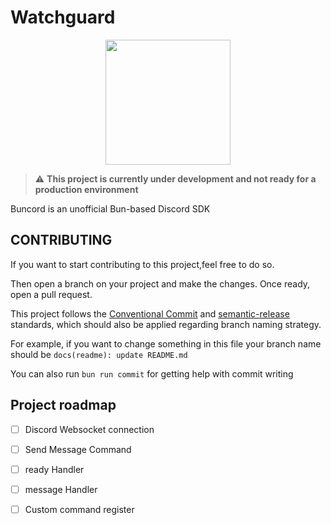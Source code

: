 # Watchguard

<p align="center">
  <img src="https://user-images.githubusercontent.com/709451/182802334-d9c42afe-f35d-4a7b-86ea-9985f73f20c3.png" width="200" />
</p>

> :warning: **This project is currently under development and not ready for a production environment**

Buncord is an unofficial Bun-based Discord SDK
## CONTRIBUTING

If you want to start contributing to this project,feel free to do so. 

Then open a branch on your project and make the changes. 
Once ready, open a pull request. 

This project follows the [Conventional Commit](https://www.conventionalcommits.org/en/v1.0.0/) and [semantic-release](https://github.com/semantic-release/semantic-release) standards, which should also be applied regarding branch naming strategy. 

For example, if you want to change something in this file your branch name should be `docs(readme): update README.md`

You can also run `bun run commit` for getting help with commit writing
## Project roadmap
- [ ] Discord Websocket connection
- [ ] Send Message Command
- [ ] ready Handler
- [ ] message Handler
- [ ] Custom command register

